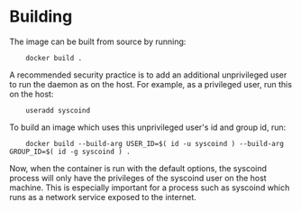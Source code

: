 Building
========

The image can be built from source by running:

        docker build .

A recommended security practice is to add an additional unprivileged user to run the daemon as on the host. For example, as a privileged user, run this on the host:

        useradd syscoind

To build an image which uses this unprivileged user's id and group id, run:

        docker build --build-arg USER_ID=$( id -u syscoind ) --build-arg GROUP_ID=$( id -g syscoind ) .

Now, when the container is run with the default options, the syscoind process will only have the privileges of the syscoind user on the host machine. This is especially important for a process such as syscoind which runs as a network service exposed to the internet.
